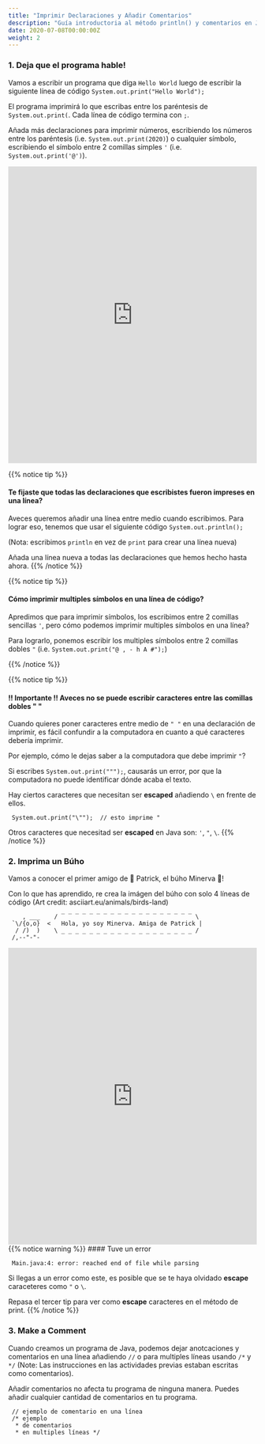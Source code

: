 ```yaml
---
title: "Imprimir Declaraciones y Añadir Comentarios"
description: "Guía introductoria al método println() y comentarios en Java."
date: 2020-07-08T00:00:00Z
weight: 2
---
```


### 1. Deja que el programa hable! 

Vamos a escribir un programa que diga `Hello World` luego de escribir la siguiente línea de código `System.out.print("Hello World");` 

El programa imprimirá lo que escribas entre los paréntesis de `System.out.print(`. Cada línea de código termina con `;`.

Añada más declaraciones para imprimir números, escribiendo los números entre los paréntesis (i.e. `System.out.print(2020)`) o cualquier símbolo, escribiendo el símbolo entre 2 comillas simples `'` (i.e. `System.out.print('@')`).

<iframe height="600px" width="100%" src="https://repl.it/@nuevofoundation/JavaBasicsHelloWorld?lite=true#Main.java" scrolling="no" frameborder="no" allowtransparency="true" allowfullscreen="true" sandbox="allow-forms allow-pointer-lock allow-popups allow-same-origin allow-scripts allow-modals"></iframe>

{{% notice tip %}}
#### Te fijaste que todas las declaraciones que escribistes fueron impreses en una línea?
Aveces queremos añadir una línea entre medio cuando escribimos. Para lograr eso, tenemos que usar el siguiente código `System.out.println();` 

(Nota: escribimos `println` en vez de `print` para crear una línea nueva)

Añada una línea nueva a todas las declaraciones que hemos hecho hasta ahora.
{{% /notice %}}

{{% notice tip %}}
#### Cómo imprimir multiples símbolos en una línea de código?
Apredimos que para imprimir símbolos, los escribimos entre 2 comillas sencillas `'`, pero cómo podemos imprimir multiples símbolos en una línea?

Para lograrlo, ponemos escribir los multiples símbolos entre 2 comillas dobles `"` (i.e. `System.out.print("@ , - h A #");`)

{{% /notice %}}

{{% notice tip %}}
#### !! Importante !! Aveces no se puede escribir caracteres entre las comillas dobles " "
Cuando quieres poner caracteres entre medio de `" "` en una declaración de imprimir, es fácil confundir a la computadora en cuanto a qué caracteres debería imprimir.

Por ejemplo, cómo le dejas saber a la computadora que debe imprimir `"`? 

Si escribes `System.out.print(""");`, causarás un error, por que la computadora no puede identificar dónde acaba el texto. 

Hay ciertos caracteres que necesitan ser <b>escaped</b> añadiendo `\` en frente de ellos.

     System.out.print("\"");  // esto imprime "

Otros caracteres que necesitad ser <b>escaped</b> en Java son: `'`, `"`, `\`.
{{% /notice %}}

### 2. Imprima un Búho
Vamos a conocer el primer amigo de 🐥 Patrick, el búho Minerva 🦉!

Con lo que has aprendido, re crea la imágen del búho con solo 4 líneas de código (Art credit: asciiart.eu/animals/birds-land)

        , ___    / ‾ ‾ ‾ ‾ ‾ ‾ ‾ ‾ ‾ ‾ ‾ ‾ ‾ ‾ ‾ ‾ ‾ ‾ ‾ \
     `\/{o,o}  <   Hola, yo soy Minerva. Amiga de Patrick |
      / /)  )    \ _ _ _ _ _ _ _ _ _ _ _ _ _ _ _ _ _ _ _ /
     /,--"-"- 


<iframe height="600px" width="100%" src="https://repl.it/@nuevofoundation/JavaBasicsOwl?lite=true#Main.java" scrolling="no" frameborder="no" allowtransparency="true" allowfullscreen="true" sandbox="allow-forms allow-pointer-lock allow-popups allow-same-origin allow-scripts allow-modals"></iframe>
{{% notice warning %}}
#### Tuve un error

     Main.java:4: error: reached end of file while parsing
Si llegas a un error como este, es posible que se te haya olvidado <b>escape</b> caraceteres como `"` o `\`.

Repasa el tercer tip para ver como <b>escape</b> caracteres en el método de print.
{{% /notice %}}

### 3. Make a Comment
Cuando creamos un programa de Java, podemos dejar anotcaciones y comentarios en una línea añadiendo `//` o para multiples líneas usando `/*` y `*/` (Note: Las instrucciones en las actividades previas estaban escritas como comentarios). 

Añadir comentarios no afecta tu programa de ninguna manera. Puedes añadir cualquier cantidad de comentarios en tu programa.

     // ejemplo de comentario en una línea
     /* ejemplo
      * de comentarios
      * en multiples líneas */
